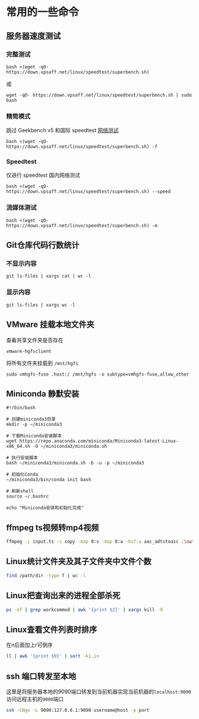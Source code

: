 # 常用的一些命令

## 服务器速度测试

### 完整测试

`bash <(wget -qO- https://down.vpsaff.net/linux/speedtest/superbench.sh)`

或

`wget -qO- https://down.vpsaff.net/linux/speedtest/superbench.sh | sudo bash`

### **精简模式**

跳过 Geekbench v5 和国际 speedtest [网络测试](https://zhida.zhihu.com/search?content_id=211258886&content_type=Article&match_order=1&q=网络测试&zhida_source=entity)

```text
bash <(wget -qO- https://down.vpsaff.net/linux/speedtest/superbench.sh) -f
```

### **Speedtest**

仅进行 speedtest 国内网络测试

```text
bash <(wget -qO- https://down.vpsaff.net/linux/speedtest/superbench.sh) --speed
```

### **流媒体测试**

```text
bash <(wget -qO- https://down.vpsaff.net/linux/speedtest/superbench.sh) -m
```

## Git仓库代码行数统计

### 不显示内容

`git ls-files | xargs cat | wc -l`

### 显示内容

`git ls-files | xargs wc -l`

## VMware 挂载本地文件夹

查看共享文件夹是否存在

`vmware-hgfsclient`

将所有文件夹挂载到 `/mnt/hgfs`

`sudo vmhgfs-fuse .host:/ /mnt/hgfs -o subtype=vmhgfs-fuse,allow_other`

## Miniconda 静默安装

```shell
#!/bin/bash

# 创建miniconda3目录
mkdir -p ~/miniconda3

# 下载Miniconda安装脚本
wget https://repo.anaconda.com/miniconda/Miniconda3-latest-Linux-x86_64.sh -O ~/miniconda3/miniconda.sh

# 执行安装脚本
bash ~/miniconda3/miniconda.sh -b -u -p ~/miniconda3

# 初始化Conda
~/miniconda3/bin/conda init bash

# 刷新shell
source ~/.bashrc

echo "Miniconda安装和初始化完成"

```

## ffmpeg ts视频转mp4视频

```bash
ffmpeg -i input.ts -c copy -map 0:v -map 0:a -bsf:a aac_adtstoasc .\output.mp4
```

## Linux统计文件夹及其子文件夹中文件个数

```bash
find /path/dir -type f | wc -l
```

## Linux把查询出来的进程全部杀死

```bash
ps -ef | grep workcommod | awk '{print $2}' | xargs kill -9
```

## Linux查看文件列表时排序

在n后面加上r可倒序

```bash
ll | awk '{print $9}' | sort -k1.1n
```

## ssh 端口转发至本地

这里是将服务器本地的9090端口转发到当前机器实现当前机器的`localhost:9090`访问远程主机的`9090`端口

```bash
ssh -CNgv -L 9090:127.0.0.1:9090 username@host -p port
```
